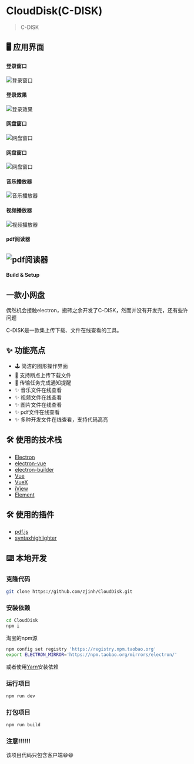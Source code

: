 # CloudDisk(C-DISK)> C-DISK## 🖥 应用界面#### 登录窗口   ![登录窗口](screen/login.png)#### 登录效果   ![登录效果](screen/login.gif)#### 网盘窗口  ![网盘窗口](screen/disk.png)#### 网盘窗口  ![网盘窗口](screen/disk1.png)#### 音乐播放器  ![音乐播放器](screen/music.gif)#### 视频播放器  ![视频播放器](screen/video.png)#### pdf阅读器  ![pdf阅读器](screen/pdf.gif)---#### Build & Setup## 一款小网盘偶然机会接触electron，搬砖之余开发了C-DISK，然而并没有开发完，还有些许问题C-DISK是一款集上传下载、文件在线查看的工具。## ✨ 功能亮点- 🕹 简洁的图形操作界面- 💾 支持断点上传下载文件- 🔔 传输任务完成通知提醒- ✨ 音乐文件在线查看- ✨ 视频文件在线查看- ✨ 图片文件在线查看- ✨ pdf文件在线查看- ✨ 多种开发文件在线查看，支持代码高亮## 🛠 使用的技术栈- [Electron](https://electronjs.org/)- [electron-vue](https://simulatedgreg.gitbooks.io/electron-vue/content/cn/) - [electron-builder](https://www.electron.build/) - [Vue](https://vuejs.org/)- [VueX](https://vuex.vuejs.org/)- [iView](https://www.iviewui.com/)- [Element](https://element.eleme.io)## 🛠 使用的插件- [pdf.js](https://github.com/mozilla/pdf.js)- [syntaxhighlighter](https://github.com/syntaxhighlighter/syntaxhighlighter)## ⌨️ 本地开发### 克隆代码```bashgit clone https://github.com/zjinh/CloudDisk.git```### 安装依赖```bashcd CloudDisknpm i```淘宝的npm源```bashnpm config set registry 'https://registry.npm.taobao.org'export ELECTRON_MIRROR='https://npm.taobao.org/mirrors/electron/'```或者使用[Yarn](https://yarnpkg.com/)安装依赖### 运行项目```bashnpm run dev```### 打包项目```bashnpm run build```### 注意:bangbang::bangbang::bangbang:该项目代码只包含客户端:smile::smile: